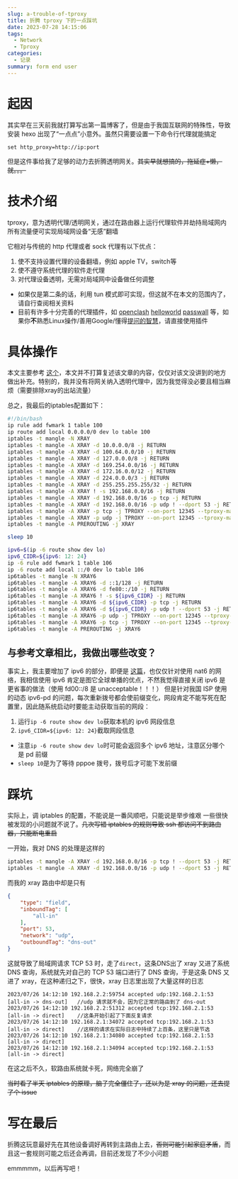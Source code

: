 ```yaml
---
slug: a-trouble-of-tproxy
title: 折腾 tproxy 下的一点踩坑
date: 2023-07-28 14:15:06
tags: 
  - Network
  - Tproxy
categories: 
  - 记录
summary: form end user
---
```

# 起因
其实早在三天前我就打算写出第一篇博客了，但是由于我国互联网的特殊性，导致安装 hexo 出现了“一点点”小意外。虽然只需要设置一下命令行代理就能搞定

`set http_proxy=http://ip:port`

但是这件事给我了足够的动力去折腾透明网关。~~其实早就想搞的，拖延症+懒，就。。。~~
# 技术介绍
tproxy，意为透明代理/透明网关，通过在路由器上运行代理软件并劫持局域网内所有流量便可实现局域网设备“无感”翻墙

它相对与传统的 http 代理或者 sock 代理有以下优点：
1. 使不支持设置代理的设备翻墙，例如 apple TV，switch等
2. 使不遵守系统代理的软件走代理
3. 对代理设备透明，无需对局域网中设备做任何调整

* 如果仅是第二条的话，利用 tun 模式即可实现，但这就不在本文的范围内了，请自行查阅相关资料
* 目前有许多十分完善的代理插件，如 [openclash](https://github.com/vernesong/OpenClash) [helloworld](https://github.com/jerrykuku/luci-app-vssr) [passwall](https://github.com/xiaorouji/openwrt-passwall) 等，如果你**不**熟悉Linux操作/善用Google/懂得[提问的智慧](https://github.com/ryanhanwu/How-To-Ask-Questions-The-Smart-Way/blob/main/README-zh_CN.md)，请直接使用插件
# 具体操作
本文主要参考 [这个](https://xtls.github.io/document/level-2/transparent_proxy/transparent_proxy.html)，本文并不打算复述该文章的内容，仅仅对该文没讲到的地方做出补充。特别的，我并没有将网关纳入透明代理中，因为我觉得没必要且相当麻烦（需要排除xray的出站流量）

总之，我最后的iptables配置如下：
```bash
#!/bin/bash
ip rule add fwmark 1 table 100
ip route add local 0.0.0.0/0 dev lo table 100
iptables -t mangle -N XRAY
iptables -t mangle -A XRAY -d 10.0.0.0/8 -j RETURN
iptables -t mangle -A XRAY -d 100.64.0.0/10 -j RETURN
iptables -t mangle -A XRAY -d 127.0.0.0/8 -j RETURN
iptables -t mangle -A XRAY -d 169.254.0.0/16 -j RETURN
iptables -t mangle -A XRAY -d 172.16.0.0/12 -j RETURN
iptables -t mangle -A XRAY -d 224.0.0.0/3 -j RETURN
iptables -t mangle -A XRAY -d 255.255.255.255/32 -j RETURN
iptables -t mangle -A XRAY ! -s 192.168.0.0/16 -j RETURN
iptables -t mangle -A XRAY -d 192.168.0.0/16 -p tcp -j RETURN
iptables -t mangle -A XRAY -d 192.168.0.0/16 -p udp ! --dport 53 -j RETURN
iptables -t mangle -A XRAY -p tcp -j TPROXY --on-port 12345 --tproxy-mark 1
iptables -t mangle -A XRAY -p udp -j TPROXY --on-port 12345 --tproxy-mark 1
iptables -t mangle -A PREROUTING -j XRAY

sleep 10

ipv6=$(ip -6 route show dev lo)
ipv6_CIDR=${ipv6: 12: 24}
ip -6 rule add fwmark 1 table 106
ip -6 route add local ::/0 dev lo table 106
ip6tables -t mangle -N XRAY6
ip6tables -t mangle -A XRAY6 -d ::1/128 -j RETURN
ip6tables -t mangle -A XRAY6 -d fe80::/10 -j RETURN
ip6tables -t mangle -A XRAY6 ! -s ${ipv6_CIDR} -j RETURN
ip6tables -t mangle -A XRAY6 -d ${ipv6_CIDR} -p tcp -j RETURN
ip6tables -t mangle -A XRAY6 -d ${ipv6_CIDR} -p udp ! --dport 53 -j RETURN
ip6tables -t mangle -A XRAY6 -p udp -j TPROXY --on-port 12345 --tproxy-mark 1
ip6tables -t mangle -A XRAY6 -p tcp -j TPROXY --on-port 12345 --tproxy-mark 1
ip6tables -t mangle -A PREROUTING -j XRAY6
```
## 与参考文章相比，我做出哪些改变？
事实上，我主要增加了 ipv6 的部分，即便是 [这篇](https://xtls.github.io/document/level-2/tproxy_ipv4_and_ipv6.html)，也仅仅针对使用 nat6 的网络，我相信使用 ipv6 肯定是图它全球单播的优点，不然我觉得直接关闭 ipv6 是更省事的做法（使用 fd00::/8 是 unacceptable！！！）
但是针对我国 ISP 使用的动态 ipv6-pd 的问题，每次重新拨号都会使前缀变化，网段肯定不能写死在配置里，因此随系统启动时要能主动获取当前的网段：
1. 运行`ip -6 route show dev lo`获取本机的 ipv6 网段信息
2. `ipv6_CIDR=${ipv6: 12: 24}`截取网段信息
* 注意`ip -6 route show dev lo`时可能会返回多个 ipv6 地址，注意区分哪个是 pd 前缀
* `sleep 10`是为了等待 pppoe 拨号，拨号后才可能下发前缀


# 踩坑
实际上，调 iptables 的配置，不能说是一番风顺吧，只能说是举步维艰
一些很快被发现的小问题就不说了。~~几次写错 iptables 的规则导致 ssh 都访问不到路由器，只能断电重启~~

一开始，我对 DNS 的处理是这样的
```bash
iptables -t mangle -A XRAY -d 192.168.0.0/16 -p tcp ! --dport 53 -j RETURN
iptables -t mangle -A XRAY -d 192.168.0.0/16 -p udp ! --dport 53 -j RETURN
```
而我的 xray 路由中却是只有
```json
{
    "type": "field",
    "inboundTag": [
        "all-in"
    ],
    "port": 53,
    "network": "udp",
    "outboundTag": "dns-out"
}
```
这就导致了局域网请求 TCP 53 时，走了`direct`，这条DNS出了 xray 又进了系统 DNS 查询，系统就先对自己的 TCP 53 端口进行了 DNS 查询，于是这条 DNS 又进了 xray，在这种递归之下，很快，xray 日志里出现了大量这样的日志
```
2023/07/26 14:12:10 192.168.2.2:59754 accepted udp:192.168.2.1:53 [all-in -> dns-out]   //udp 请求就不会，因为它正常的路由到了 dns-out
2023/07/26 14:12:10 192.168.2.2:51312 accepted tcp:192.168.2.1:53 [all-in -> direct]    //这条开始引起了下面反复请求
2023/07/26 14:12:10 192.168.2.1:34072 accepted tcp:192.168.2.1:53 [all-in -> direct]    //这样的请求在实际日志中持续了上百条，这里只是节选
2023/07/26 14:12:10 192.168.2.1:34080 accepted tcp:192.168.2.1:53 [all-in -> direct]
2023/07/26 14:12:10 192.168.2.1:34094 accepted tcp:192.168.2.1:53 [all-in -> direct]
```
在这之后不久，软路由系统就卡死，网络完全崩了

~~当时看了半天 iptables 的原理，脑子完全僵住了，还以为是 xray 的问题，还去提了个 issue~~

# 写在最后
折腾这玩意最好先在其他设备调好再转到主路由上去，~~否则可能引起家庭矛盾~~，而且这一套规则可能之后还会再调，目前还发现了不少小问题

emmmmm，以后再写吧！